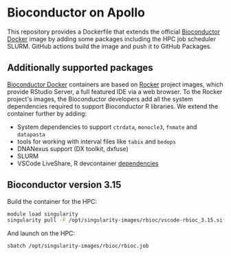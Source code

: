 # Bioconductor on Apollo

This repository provides a Dockerfile that extends the official [Bioconductor Docker](https://bioconductor.org/help/docker/) image by adding some packages including the HPC job scheduler SLURM. GitHub actions build the image and push it to GitHub Packages.

## Additionally supported packages
[Bioconductor Docker](https://bioconductor.org/help/docker/) containers are based on [Rocker](https://rocker-project.org/) project images, which provide RStudio Server, a full featured IDE via a web browser. To the Rocker project's images, the Bioconductor developers add all the system dependencies required to support Bioconductor R libraries. We extend the container further by adding: 

- System dependencies to support `ctrdata`, `monocle3`, `fnmate` and `datapasta`
- tools for working with interval files like `tabix` and `bedops`
- DNANexus support (DX toolkit, dxfuse)
- SLURM
- VSCode LiveShare, R devcontainer [dependencies](https://github.com/microsoft/vscode-dev-containers/blob/main/containers/r/.devcontainer/devcontainer.json)

## Bioconductor version **3.15**

Build the container for the HPC:

```sh
module load singularity
singularity pull -F /opt/singularity-images/rbioc/vscode-rbioc_3.15.sif docker://ghcr.io/drejom/vscode-rbioc:latest
```

And launch on the HPC:

```sh
sbatch /opt/singularity-images/rbioc/rbioc.job
```
